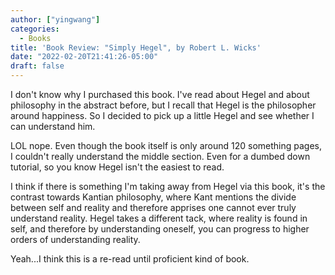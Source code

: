```yaml
---
author: ["yingwang"]
categories:
  - Books
title: 'Book Review: "Simply Hegel", by Robert L. Wicks'
date: "2022-02-20T21:41:26-05:00"
draft: false
---
```


I don't know why I purchased this book. I've read about Hegel and about
philosophy in the abstract before, but I recall that Hegel is the philosopher
around happiness. So I decided to pick up a little Hegel and see whether I can
understand him.

LOL nope. Even though the book itself is only around 120 something pages, I
couldn't really understand the middle section. Even for a dumbed down tutorial,
so you know Hegel isn't the easiest to read.

I think if there is something I'm taking away from Hegel via this book, it's the
contrast towards Kantian philosophy, where Kant mentions the divide between self
and reality and therefore apprises one cannot ever truly understand reality.
Hegel takes a different tack, where reality is found in self, and therefore by
understanding oneself, you can progress to higher orders of understanding
reality.

Yeah...I think this is a re-read until proficient kind of book.
